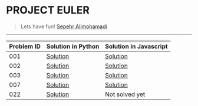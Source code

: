 # PROJECT EULER

> Lets have fun!
[Sepehr Alimohamadi](https://weblink.co.com)

-----------

| Problem ID | Solution in Python | Solution in Javascript |
| ---------- | ------------------ | ---------------------- |
| 001 | [Solution](https://github.com/Sepehrworklife/projecteulor/blob/sepehr/001/001.py) | [Solution](https://github.com/Sepehrworklife/projecteulor/blob/sepehr/001/001.js) |
| 002 | [Solution](https://github.com/Sepehrworklife/projecteulor/blob/sepehr/002/002.py) | [Solution](https://github.com/Sepehrworklife/projecteulor/blob/sepehr/002/002.js) |
| 003 | [Solution](https://github.com/Sepehrworklife/projecteulor/blob/sepehr/003/003.py) | [Solution](https://github.com/Sepehrworklife/projecteulor/blob/sepehr/003/003.js) |
| 007 | [Solution](https://github.com/Sepehrworklife/projecteulor/blob/sepehr/007/007.py) | [Solution](https://github.com/Sepehrworklife/projecteulor/blob/sepehr/007/007.js) |
| 022 | [Solution](https://github.com/Sepehrworklife/projecteulor/blob/sepehr/022/022.py) | Not solved yet |
